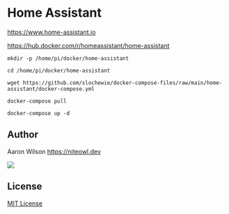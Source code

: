# Home Assistant
https://www.home-assistant.io

https://hub.docker.com/r/homeassistant/home-assistant

```
mkdir -p /home/pi/docker/home-assistant
```
```
cd /home/pi/docker/home-assistant
```
```
wget https://github.com/slochewie/docker-compose-files/raw/main/home-assistant/docker-compose.yml
```
```
docker-compose pull
```
```
docker-compose up -d
```

## Author

Aaron Wilson <https://niteowl.dev>

[![](https://cdn.buymeacoffee.com/buttons/default-blue.png)](https://www.buymeacoffee.com/slochewie)

## License

[MIT License](./LICENSE)